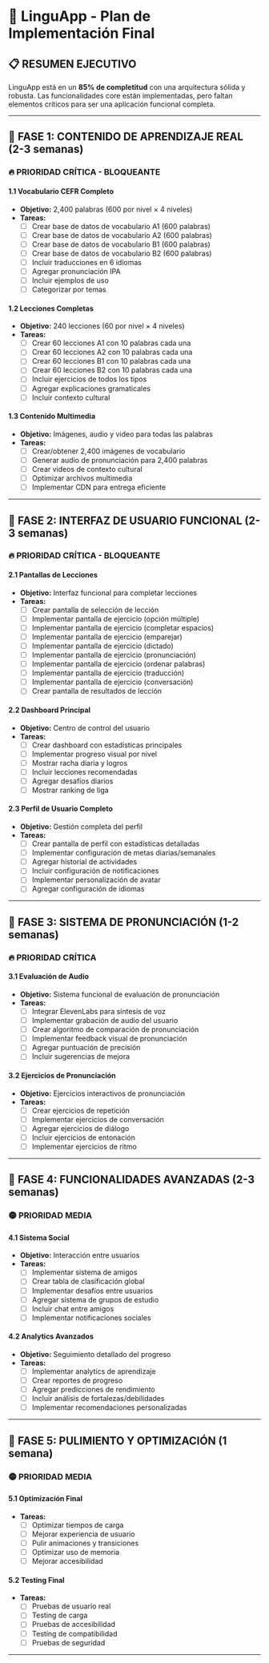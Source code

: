 # 🚀 LinguApp - Plan de Implementación Final

## 📋 **RESUMEN EJECUTIVO**

LinguApp está en un **85% de completitud** con una arquitectura sólida y robusta. Las funcionalidades core están implementadas, pero faltan elementos críticos para ser una aplicación funcional completa.

---

## 🎯 **FASE 1: CONTENIDO DE APRENDIZAJE REAL** (2-3 semanas)

### 🔥 **PRIORIDAD CRÍTICA - BLOQUEANTE**

#### **1.1 Vocabulario CEFR Completo**
- **Objetivo:** 2,400 palabras (600 por nivel × 4 niveles)
- **Tareas:**
  - [ ] Crear base de datos de vocabulario A1 (600 palabras)
  - [ ] Crear base de datos de vocabulario A2 (600 palabras)
  - [ ] Crear base de datos de vocabulario B1 (600 palabras)
  - [ ] Crear base de datos de vocabulario B2 (600 palabras)
  - [ ] Incluir traducciones en 6 idiomas
  - [ ] Agregar pronunciación IPA
  - [ ] Incluir ejemplos de uso
  - [ ] Categorizar por temas

#### **1.2 Lecciones Completas**
- **Objetivo:** 240 lecciones (60 por nivel × 4 niveles)
- **Tareas:**
  - [ ] Crear 60 lecciones A1 con 10 palabras cada una
  - [ ] Crear 60 lecciones A2 con 10 palabras cada una
  - [ ] Crear 60 lecciones B1 con 10 palabras cada una
  - [ ] Crear 60 lecciones B2 con 10 palabras cada una
  - [ ] Incluir ejercicios de todos los tipos
  - [ ] Agregar explicaciones gramaticales
  - [ ] Incluir contexto cultural

#### **1.3 Contenido Multimedia**
- **Objetivo:** Imágenes, audio y video para todas las palabras
- **Tareas:**
  - [ ] Crear/obtener 2,400 imágenes de vocabulario
  - [ ] Generar audio de pronunciación para 2,400 palabras
  - [ ] Crear videos de contexto cultural
  - [ ] Optimizar archivos multimedia
  - [ ] Implementar CDN para entrega eficiente

---

## 🎯 **FASE 2: INTERFAZ DE USUARIO FUNCIONAL** (2-3 semanas)

### 🔥 **PRIORIDAD CRÍTICA - BLOQUEANTE**

#### **2.1 Pantallas de Lecciones**
- **Objetivo:** Interfaz funcional para completar lecciones
- **Tareas:**
  - [ ] Crear pantalla de selección de lección
  - [ ] Implementar pantalla de ejercicio (opción múltiple)
  - [ ] Implementar pantalla de ejercicio (completar espacios)
  - [ ] Implementar pantalla de ejercicio (emparejar)
  - [ ] Implementar pantalla de ejercicio (dictado)
  - [ ] Implementar pantalla de ejercicio (pronunciación)
  - [ ] Implementar pantalla de ejercicio (ordenar palabras)
  - [ ] Implementar pantalla de ejercicio (traducción)
  - [ ] Implementar pantalla de ejercicio (conversación)
  - [ ] Crear pantalla de resultados de lección

#### **2.2 Dashboard Principal**
- **Objetivo:** Centro de control del usuario
- **Tareas:**
  - [ ] Crear dashboard con estadísticas principales
  - [ ] Implementar progreso visual por nivel
  - [ ] Mostrar racha diaria y logros
  - [ ] Incluir lecciones recomendadas
  - [ ] Agregar desafíos diarios
  - [ ] Mostrar ranking de liga

#### **2.3 Perfil de Usuario Completo**
- **Objetivo:** Gestión completa del perfil
- **Tareas:**
  - [ ] Crear pantalla de perfil con estadísticas detalladas
  - [ ] Implementar configuración de metas diarias/semanales
  - [ ] Agregar historial de actividades
  - [ ] Incluir configuración de notificaciones
  - [ ] Implementar personalización de avatar
  - [ ] Agregar configuración de idiomas

---

## 🎯 **FASE 3: SISTEMA DE PRONUNCIACIÓN** (1-2 semanas)

### 🔥 **PRIORIDAD CRÍTICA**

#### **3.1 Evaluación de Audio**
- **Objetivo:** Sistema funcional de evaluación de pronunciación
- **Tareas:**
  - [ ] Integrar ElevenLabs para síntesis de voz
  - [ ] Implementar grabación de audio del usuario
  - [ ] Crear algoritmo de comparación de pronunciación
  - [ ] Implementar feedback visual de pronunciación
  - [ ] Agregar puntuación de precisión
  - [ ] Incluir sugerencias de mejora

#### **3.2 Ejercicios de Pronunciación**
- **Objetivo:** Ejercicios interactivos de pronunciación
- **Tareas:**
  - [ ] Crear ejercicios de repetición
  - [ ] Implementar ejercicios de conversación
  - [ ] Agregar ejercicios de diálogo
  - [ ] Incluir ejercicios de entonación
  - [ ] Implementar ejercicios de ritmo

---

## 🎯 **FASE 4: FUNCIONALIDADES AVANZADAS** (2-3 semanas)

### 🟡 **PRIORIDAD MEDIA**

#### **4.1 Sistema Social**
- **Objetivo:** Interacción entre usuarios
- **Tareas:**
  - [ ] Implementar sistema de amigos
  - [ ] Crear tabla de clasificación global
  - [ ] Implementar desafíos entre usuarios
  - [ ] Agregar sistema de grupos de estudio
  - [ ] Incluir chat entre amigos
  - [ ] Implementar notificaciones sociales

#### **4.2 Analytics Avanzados**
- **Objetivo:** Seguimiento detallado del progreso
- **Tareas:**
  - [ ] Implementar analytics de aprendizaje
  - [ ] Crear reportes de progreso
  - [ ] Agregar predicciones de rendimiento
  - [ ] Incluir análisis de fortalezas/debilidades
  - [ ] Implementar recomendaciones personalizadas

---

## 🎯 **FASE 5: PULIMIENTO Y OPTIMIZACIÓN** (1 semana)

### 🟡 **PRIORIDAD MEDIA**

#### **5.1 Optimización Final**
- **Tareas:**
  - [ ] Optimizar tiempos de carga
  - [ ] Mejorar experiencia de usuario
  - [ ] Pulir animaciones y transiciones
  - [ ] Optimizar uso de memoria
  - [ ] Mejorar accesibilidad

#### **5.2 Testing Final**
- **Tareas:**
  - [ ] Pruebas de usuario real
  - [ ] Testing de carga
  - [ ] Pruebas de accesibilidad
  - [ ] Testing de compatibilidad
  - [ ] Pruebas de seguridad

---
